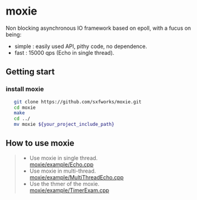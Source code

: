# moxie
Non blocking asynchronous IO framework based on epoll, with a fucus on being:
* simple : easily used API, pithy code, no dependence.
* fast : 15000 qps (Echo in single thread).


## Getting start
### install moxie
```bash
   git clone https://github.com/sxfworks/moxie.git
   cd moxie
   make
   cd ../
   mv moxie ${your_project_include_path}
```
## How to use moxie
> * Use moxie in single thread.</br>
[moxie/example/Echo.cpp](https://github.com/sxfworks/moxie/blob/master/example/Echo.cpp)
> * Use moxie in multi-thread.</br>
[moxie/example/MultiThreadEcho.cpp](https://github.com/sxfworks/moxie/blob/master/example/MultiThreadEcho.cpp)
> * Use the thmer of the moxie.</br>
[moxie/example/TimerExam.cpp](https://github.com/sxfworks/moxie/blob/master/example/TimerExam.cpp)

